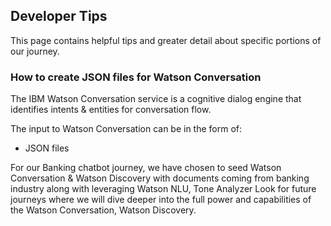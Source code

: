 ## Developer Tips

This page contains helpful tips and greater detail about specific portions of our journey.


### How to create JSON files for Watson Conversation

The IBM Watson Conversation service is a cognitive dialog engine that identifies intents & entities for conversation flow.

The input to Watson Conversation can be in the form of:
* JSON files

For our Banking chatbot journey, we have chosen to seed Watson Conversation & Watson Discovery with documents coming from banking industry along with leveraging Watson NLU, Tone Analyzer
Look for future journeys where we will dive deeper into the full power and capabilities of the Watson Conversation, Watson Discovery.
